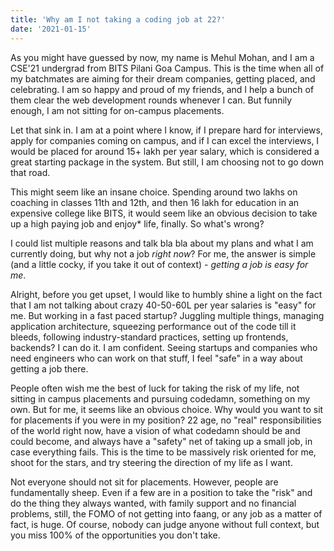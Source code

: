 ```yaml
---
title: 'Why am I not taking a coding job at 22?'
date: '2021-01-15'
---
```


As you might have guessed by now, my name is Mehul Mohan, and I am a CSE'21 undergrad from BITS Pilani Goa Campus. This is the time when all of my batchmates are aiming for their dream companies, getting placed, and celebrating. I am so happy and proud of my friends, and I help a bunch of them clear the web development rounds whenever I can. But funnily enough, I am not sitting for on-campus placements.

Let that sink in. I am at a point where I know, if I prepare hard for interviews, apply for companies coming on campus, and if I can excel the interviews, I would be placed for around 15+ lakh per year salary, which is considered a great starting package in the system. But still, I am choosing not to go down that road.

This might seem like an insane choice. Spending around two lakhs on coaching in classes 11th and 12th, and then 16 lakh for education in an expensive college like BITS, it would seem like an obvious decision to take up a high paying job and enjoy\* life, finally. So what's wrong?

I could list multiple reasons and talk bla bla about my plans and what I am currently doing, but why not a job _right now_? For me, the answer is simple (and a little cocky, if you take it out of context) - _getting a job is easy for me_.

Alright, before you get upset, I would like to humbly shine a light on the fact that I am not talking about crazy 40-50-60L per year salaries is "easy" for me. But working in a fast paced startup? Juggling multiple things, managing application architecture, squeezing performance out of the code till it bleeds, following industry-standard practices, setting up frontends, backends? I can do it. I am confident. Seeing startups and companies who need engineers who can work on that stuff, I feel "safe" in a way about getting a job there.

People often wish me the best of luck for taking the risk of my life, not sitting in campus placements and pursuing codedamn, something on my own. But for me, it seems like an obvious choice. Why would you want to sit for placements if you were in my position? 22 age, no "real" responsibilities of the world right now, have a vision of what codedamn should be and could become, and always have a "safety" net of taking up a small job, in case everything fails. This is the time to be massively risk oriented for me, shoot for the stars, and try steering the direction of my life as I want.

Not everyone should not sit for placements. However, people are fundamentally sheep. Even if a few are in a position to take the "risk" and do the thing they always wanted, with family support and no financial problems, still, the FOMO of not getting into faang, or any job as a matter of fact, is huge. Of course, nobody can judge anyone without full context, but you miss 100% of the opportunities you don't take.
